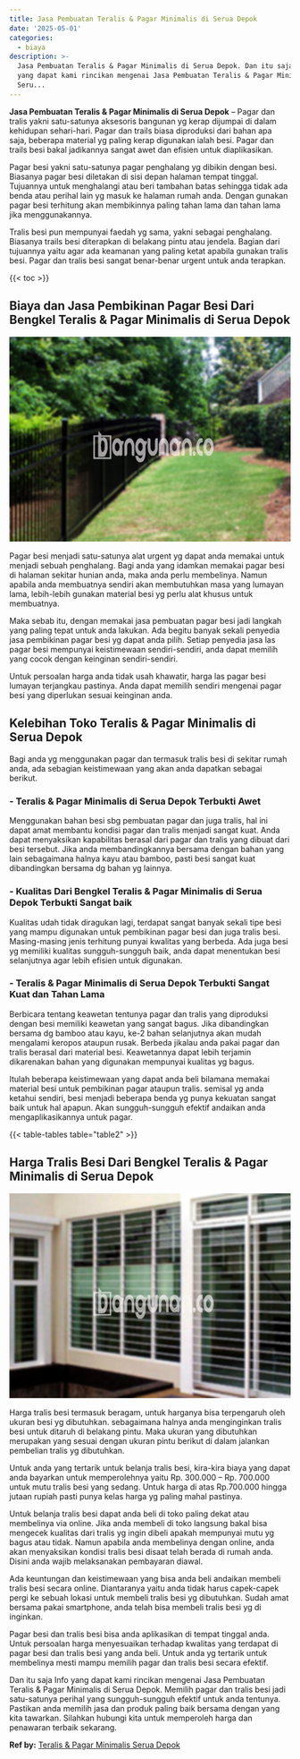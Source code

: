 ```yaml
---
title: Jasa Pembuatan Teralis & Pagar Minimalis di Serua Depok
date: '2025-05-01'
categories:
  - biaya
description: >-
  Jasa Pembuatan Teralis & Pagar Minimalis di Serua Depok. Dan itu saja Info
  yang dapat kami rincikan mengenai Jasa Pembuatan Teralis & Pagar Minimalis di
  Seru...
---
```


**Jasa Pembuatan Teralis & Pagar Minimalis di Serua Depok** – Pagar dan tralis yakni satu-satunya aksesoris bangunan yg kerap dijumpai di dalam kehidupan sehari-hari. Pagar dan trails biasa diproduksi dari bahan apa saja, beberapa material yg paling kerap digunakan ialah besi. Pagar dan trails besi bakal jadikannya sangat awet dan efisien untuk diaplikasikan.

Pagar besi yakni satu-satunya pagar penghalang yg dibikin dengan besi. Biasanya pagar besi diletakan di sisi depan halaman tempat tinggal. Tujuannya untuk menghalangi atau beri tambahan batas sehingga tidak ada benda atau perihal lain yg masuk ke halaman rumah anda. Dengan gunakan pagar besi terhitung akan membikinnya paling tahan lama dan tahan lama jika menggunakannya.

Tralis besi pun mempunyai faedah yg sama, yakni sebagai penghalang. Biasanya trails besi diterapkan di belakang pintu atau jendela. Bagian dari tujuannya yaitu agar ada keamanan yang paling ketat apabila gunakan tralis besi. Pagar dan tralis besi sangat benar-benar urgent untuk anda terapkan.

{{< toc >}}

## Biaya dan Jasa Pembikinan Pagar Besi Dari Bengkel Teralis & Pagar Minimalis di Serua Depok

![Jasa Pembuatan Teralis & Pagar Minimalis di Serua Depok](/images/pagar-minimalis-murah-07.png)

Pagar besi menjadi satu-satunya alat urgent yg dapat anda memakai untuk menjadi sebuah penghalang. Bagi anda yang idamkan memakai pagar besi di halaman sekitar hunian anda, maka anda perlu membelinya. Namun apabila anda membuatnya sendiri akan membutuhkan masa yang lumayan lama, lebih-lebih gunakan material besi yg perlu alat khusus untuk membuatnya.

Maka sebab itu, dengan memakai jasa pembuatan pagar besi jadi langkah yang paling tepat untuk anda lakukan. Ada begitu banyak sekali penyedia jasa pembikinan pagar besi yg dapat anda pilih. Setiap penyedia jasa las pagar besi mempunyai keistimewaan sendiri-sendiri, anda dapat memilih yang cocok dengan keinginan sendiri-sendiri.

Untuk persoalan harga anda tidak usah khawatir, harga las pagar besi lumayan terjangkau pastinya. Anda dapat memilih sendiri mengenai pagar besi yang diperlukan sesuai keinginan anda.

## Kelebihan Toko Teralis & Pagar Minimalis di Serua Depok

Bagi anda yg menggunakan pagar dan termasuk tralis besi di sekitar rumah anda, ada sebagian keistimewaan yang akan anda dapatkan sebagai berikut.

### \- Teralis & Pagar Minimalis di Serua Depok Terbukti Awet

Menggunakan bahan besi sbg pembuatan pagar dan juga tralis, hal ini dapat amat membantu kondisi pagar dan tralis menjadi sangat kuat. Anda dapat menyaksikan kapabilitas berasal dari pagar dan tralis yang dibuat dari besi tersebut. Jika anda membandingkannya bersama dengan bahan yang lain sebagaimana halnya kayu atau bamboo, pasti besi sangat kuat dibandingkan bersama dg bahan yg lainnya.

### \- Kualitas Dari Bengkel Teralis & Pagar Minimalis di Serua Depok Terbukti Sangat baik

Kualitas udah tidak diragukan lagi, terdapat sangat banyak sekali tipe besi yang mampu digunakan untuk pembikinan pagar besi dan juga tralis besi. Masing-masing jenis terhitung punyai kwalitas yang berbeda. Ada juga besi yg memiliki kualitas sungguh-sungguh baik, anda dapat menentukan besi selanjutnya agar lebih efisien untuk digunakan.

### \- Teralis & Pagar Minimalis di Serua Depok Terbukti Sangat Kuat dan Tahan Lama

Berbicara tentang keawetan tentunya pagar dan tralis yang diproduksi dengan besi memiliki keawetan yang sangat bagus. Jika dibandingkan bersama dg bamboo atau kayu, ke-2 bahan selanjutnya akan mudah mengalami keropos ataupun rusak. Berbeda jikalau anda pakai pagar dan tralis berasal dari material besi. Keawetannya dapat lebih terjamin dikarenakan bahan yang digunakan mempunyai kualitas yg bagus.

Itulah beberapa keistimewaan yang dapat anda beli bilamana memakai material besi untuk pembikinan pagar ataupun tralis. semisal yg anda ketahui sendiri, besi menjadi beberapa benda yg punya kekuatan sangat baik untuk hal apapun. Akan sungguh-sungguh efektif andaikan anda mengaplikasikannya untuk pagar.

{{< table-tables table="table2" >}}

## Harga Tralis Besi Dari Bengkel Teralis & Pagar Minimalis di Serua Depok

![Jasa Pembuatan Teralis & Pagar Minimalis di Serua Depok](/images/teralis-minimalis-murah-04.png)

Harga tralis besi termasuk beragam, untuk harganya bisa terpengaruh oleh ukuran besi yg dibutuhkan. sebagaimana halnya anda menginginkan tralis besi untuk ditaruh di belakang pintu. Maka ukuran yang dibutuhkan merupakan yang sesuai dengan ukuran pintu berikut di dalam jalankan pembelian tralis yg dibutuhkan.

Untuk anda yang tertarik untuk belanja tralis besi, kira-kira biaya yang dapat anda bayarkan untuk memperolehnya yaitu Rp. 300.000 – Rp. 700.000 untuk mutu tralis besi yang sedang. Untuk harga di atas Rp.700.000 hingga jutaan rupiah pasti punya kelas harga yg paling mahal pastinya.

Untuk belanja tralis besi dapat anda beli di toko paling dekat atau membelinya via online. Jika anda membeli di toko langsung bakal bisa mengecek kualitas dari tralis yg ingin dibeli apakah mempunyai mutu yg bagus atau tidak. Namun apabila anda membelinya dengan online, anda akan menyaksikan kondisi tralis besi disaat telah berada di rumah anda. Disini anda wajib melaksanakan pembayaran diawal.

Ada keuntungan dan keistimewaan yang bisa anda beli andaikan membeli tralis besi secara online. Diantaranya yaitu anda tidak harus capek-capek pergi ke sebuah lokasi untuk membeli tralis besi yg dibutuhkan. Sudah amat bersama pakai smartphone, anda telah bisa membeli tralis besi yg di inginkan.

Pagar besi dan tralis besi bisa anda aplikasikan di tempat tinggal anda. Untuk persoalan harga menyesuaikan terhadap kwalitas yang terdapat di pagar besi dan tralis besi yang anda beli. Untuk anda yg tertarik untuk membelinya mesti mampu memilih pagar dan tralis besi secara efektif.

Dan itu saja Info yang dapat kami rincikan mengenai Jasa Pembuatan Teralis & Pagar Minimalis di Serua Depok. Memilih pagar dan tralis besi jadi satu-satunya perihal yang sungguh-sungguh efektif untuk anda tentunya. Pastikan anda memilih jasa dan produk paling baik bersama dengan yang kita tawarkan. Silahkan hubungi kita untuk memperoleh harga dan penawaran terbaik sekarang.

**Ref by:** [Teralis & Pagar Minimalis Serua Depok](https://id.wikipedia.org/wiki/Teralis)
